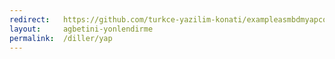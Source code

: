 ```yaml
---
redirect:   https://github.com/turkce-yazilim-konati/exampleasmbdmyapcodes
layout:     agbetini-yonlendirme
permalink:  /diller/yap
---
```

